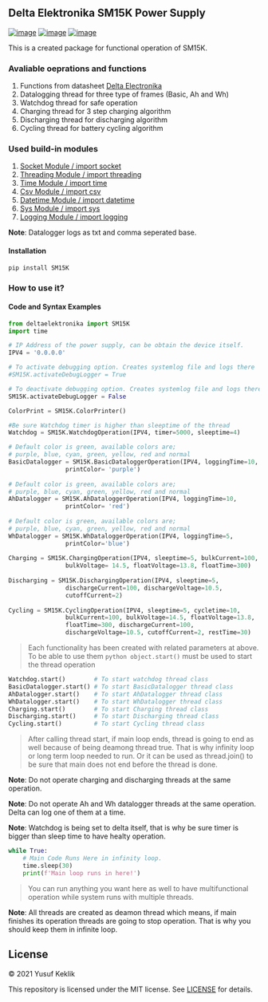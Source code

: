## Delta Elektronika SM15K Power Supply


[![image](https://img.shields.io/badge/Python-v.3.9.1-blue)](https://www.python.org/downloads/)
[![image](https://img.shields.io/badge/GitHUB-SM15K-green)](https://github.com/keklikyusuf/DeltaElektronika)
[![image](https://img.shields.io/badge/Pypi-SM15K-red)](https://pypi.org/project/SM15K/)


This is a created package for functional operation of SM15K.

### Avaliable oeprations and functions
1. Functions from datasheet [Delta Electronika](https://www.delta-elektronika.nl/upload/MANUAL_ETHERNET_AND_SEQUENCER_PROGRAMMING_SM15K.pdf)
2. Datalogging thread for three type of frames (Basic, Ah and Wh)
3. Watchdog thread for safe operation
4. Charging thread for 3 step charging algorithm
5. Discharging thread for discharging algorithm
6. Cycling thread for battery cycling algorithm

### Used build-in modules
1. [Socket Module / import socket](https://docs.python.org/3/library/socket.htmll)
2. [Threading Module / import threading](https://docs.python.org/3/library/threading.html)
3. [Time Module / import time](https://docs.python.org/3/library/time.html)
4. [Csv Module / import csv](https://docs.python.org/3/library/csv.html)
5. [Datetime Module / import datetime](https://docs.python.org/3/library/datetime.html)
6. [Sys Module / import sys](https://docs.python.org/3/library/sys.html)
7. [Logging Module / import logging](https://docs.python.org/3/howto/logging.html)

__Note__: Datalogger logs as txt and comma seperated base.

#### Installation
```pip install SM15K```


### How to use it?
#### Code and Syntax Examples
```python
from deltaelektronika import SM15K
import time
```

```python
# IP Address of the power supply, can be obtain the device itself.
IPV4 = '0.0.0.0' 

# To activate debugging option. Creates systemlog file and logs there
#SM15K.activateDebugLogger = True 

# To deactivate debugging option. Creates systemlog file and logs there
SM15K.activateDebugLogger = False 

ColorPrint = SM15K.ColorPrinter()

#Be sure Watchdog timer is higher than sleeptime of the thread
Watchdog = SM15K.WatchdogOperation(IPV4, timer=5000, sleeptime=4)  

# Default color is green, available colors are;
# purple, blue, cyan, green, yellow, red and normal                            
BasicDatalogger = SM15K.BasicDataloggerOperation(IPV4, loggingTime=10,
                printColor= 'purple')    
                
# Default color is green, available colors are;
# purple, blue, cyan, green, yellow, red and normal 
AhDatalogger = SM15K.AhDataloggerOperation(IPV4, loggingTime=10, 
                printColor= 'red')
 
# Default color is green, available colors are;
# purple, blue, cyan, green, yellow, red and normal            
WhDatalogger = SM15K.WhDataloggerOperation(IPV4, loggingTime=5, 
                printColor='blue')  
                            
Charging = SM15K.ChargingOperation(IPV4, sleeptime=5, bulkCurrent=100, 
                bulkVoltage= 14.5, floatVoltage=13.8, floatTime=300)
                
Discharging = SM15K.DischargingOperation(IPV4, sleeptime=5, 
                dischargeCurrent=100, dischargeVoltage=10.5, 
                cutoffCurrent=2)
                
Cycling = SM15K.CyclingOperation(IPV4, sleeptime=5, cycletime=10, 
                bulkCurrent=100, bulkVoltage=14.5, floatVoltage=13.8, 
                floatTime=300, dischargeCurrent=100, 
                dischargeVoltage=10.5, cutoffCurrent=2, restTime=30)
```
> Each functionality has been created with related parameters at above.  
> To be able to use them ```python object.start()``` must be used to start the thread operation
```python
Watchdog.start()        # To start watchdog thread class
BasicDatalogger.start() # To start BasicDatalogger thread class
AhDatalogger.start()    # To start AhDatalogger thread class
WhDatalogger.start()    # To start WhDatalogger thread class
Charging.start()        # To start Charging thread class
Discharging.start()     # To start Discharging thread class
Cycling.start()         # To start Cycling thread class
```
> After calling thread start, if main loop ends, thread is going to end as well
> because of being deamong thread true. That is why infinity loop or long term loop needed to run.
> Or it can be used as thread.join() to be sure that main does not end before the thread is done.

__Note__: Do not operate charging and discharging threads at the same operation.

__Note__: Do not operate Ah and Wh datalogger threads at the same operation. Delta can log one of them at a time.

__Note__: Watchdog is being set to delta itself, that is why be sure timer is bigger than sleep time to have healty operation.

```python
while True:
    # Main Code Runs Here in infinity loop.
    time.sleep(30)
    print(f'Main loop runs in here!')
```
> You can run anything you want here as well to have multifunctional operation while system runs with multiple threads.
>
__Note__: All threads are created as deamon thread which means, if main finishes its operation
threads are going to stop operation. That is why you should keep them in infinite loop.

## License

© 2021 Yusuf Keklik

This repository is licensed under the MIT license. See [LICENSE](https://github.com/keklikyusuf/DeltaElektronika/blob/main/LICENSE) for details.

